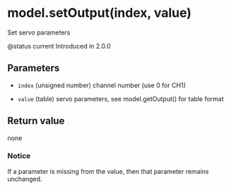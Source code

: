 # model.setOutput(index, value)



Set servo parameters

@status current Introduced in 2.0.0


## Parameters

* `index` (unsigned number) channel number (use 0 for CH1)

* `value` (table) servo parameters, see model.getOutput() for table format



## Return value

none

### Notice
If a parameter is missing from the value, then
that parameter remains unchanged.


